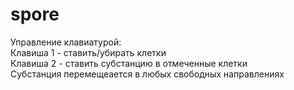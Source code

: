# spore
Управление клавиатурой:  
Клавиша 1 - ставить/убирать клетки  
Клавиша 2 - ставить субстанцию в отмеченные клетки  
Субстанция перемещеается в любых свободных направлениях
